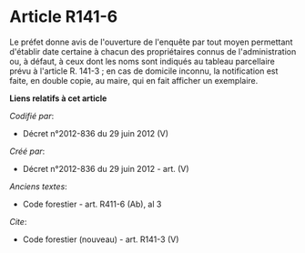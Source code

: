 # Article R141-6

Le préfet donne avis de l'ouverture de l'enquête par tout moyen permettant d'établir date certaine à chacun des propriétaires
connus de l'administration ou, à défaut, à ceux dont les noms sont indiqués au tableau parcellaire prévu à l'article R.
141-3 ; en cas de domicile inconnu, la notification est faite, en double copie, au maire, qui en fait afficher un exemplaire.

**Liens relatifs à cet article**

_Codifié par_:

  - Décret n°2012-836 du 29 juin 2012 (V)

_Créé par_:

  - Décret n°2012-836 du 29 juin 2012 - art. (V)

_Anciens textes_:

  - Code forestier - art. R411-6 (Ab), al 3

_Cite_:

  - Code forestier (nouveau) - art. R141-3 (V)
